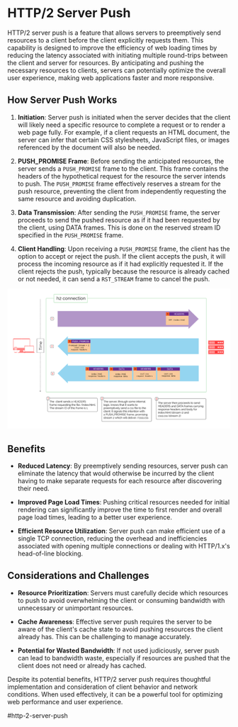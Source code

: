 # HTTP/2 Server Push

HTTP/2 server push is a feature that allows servers to preemptively send resources to a client before the client explicitly requests them. This capability is designed to improve the efficiency of web loading times by reducing the latency associated with initiating multiple round-trips between the client and server for resources. By anticipating and pushing the necessary resources to clients, servers can potentially optimize the overall user experience, making web applications faster and more responsive.

## How Server Push Works

1. __Initiation__: Server push is initiated when the server decides that the client will likely need a specific resource to complete a request or to render a web page fully. For example, if a client requests an HTML document, the server can infer that certain CSS stylesheets, JavaScript files, or images referenced by the document will also be needed.

2. __PUSH_PROMISE Frame__: Before sending the anticipated resources, the server sends a `PUSH_PROMISE` frame to the client. This frame contains the headers of the hypothetical request for the resource the server intends to push. The `PUSH_PROMISE` frame effectively reserves a stream for the push resource, preventing the client from independently requesting the same resource and avoiding duplication.

3. __Data Transmission__: After sending the `PUSH_PROMISE` frame, the server proceeds to send the pushed resource as if it had been requested by the client, using DATA frames. This is done on the reserved stream ID specified in the `PUSH_PROMISE` frame.

4. __Client Handling__: Upon receiving a `PUSH_PROMISE` frame, the client has the option to accept or reject the push. If the client accepts the push, it will process the incoming resource as if it had explicitly requested it. If the client rejects the push, typically because the resource is already cached or not needed, it can send a `RST_STREAM` frame to cancel the push.

![Server push](_images/server-push.png)

## Benefits

* __Reduced Latency__: By preemptively sending resources, server push can eliminate the latency that would otherwise be incurred by the client having to make separate requests for each resource after discovering their need.

* __Improved Page Load Times__: Pushing critical resources needed for initial rendering can significantly improve the time to first render and overall page load times, leading to a better user experience.

* __Efficient Resource Utilization__: Server push can make efficient use of a single TCP connection, reducing the overhead and inefficiencies associated with opening multiple connections or dealing with HTTP/1.x's head-of-line blocking.

## Considerations and Challenges

* __Resource Prioritization__: Servers must carefully decide which resources to push to avoid overwhelming the client or consuming bandwidth with unnecessary or unimportant resources.

* __Cache Awareness__: Effective server push requires the server to be aware of the client's cache state to avoid pushing resources the client already has. This can be challenging to manage accurately.

* __Potential for Wasted Bandwidth__: If not used judiciously, server push can lead to bandwidth waste, especially if resources are pushed that the client does not need or already has cached.

Despite its potential benefits, HTTP/2 server push requires thoughtful implementation and consideration of client behavior and network conditions. When used effectively, it can be a powerful tool for optimizing web performance and user experience.

#http-2-server-push
